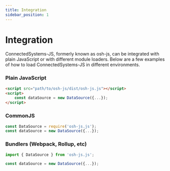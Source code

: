 ```yaml
---
title: Integration
sidebar_position: 1
---
```


# Integration

ConnectedSystems-JS, formerly known as osh-js, can be integrated with plain JavaScript or with different module loaders. Below are a few examples of how to load ConnectedSystems-JS in different environments.


### Plain JavaScript
```html
<script src="path/to/osh-js/dist/osh-js.js"></script>
<script>
    const dataSource = new DataSource({...});
</script>
```

### CommonJS

```js
const DataSource = require('osh-js.js');
const dataSource = new DataSource({...});
```

### Bundlers (Webpack, Rollup, etc)

```js
import { DataSource } from 'osh-js.js';

const dataSource = new DataSource({...});
```